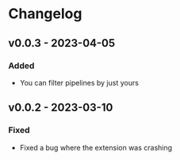 # Changelog

## v0.0.3 - 2023-04-05

### Added

- You can filter pipelines by just yours

## v0.0.2 - 2023-03-10

### Fixed

- Fixed a bug where the extension was crashing
